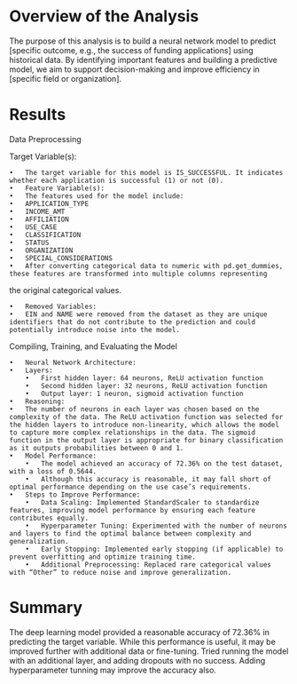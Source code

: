 # Overview of the Analysis

The purpose of this analysis is to build a neural network model to predict [specific outcome, e.g., the success of funding applications] using historical data. By identifying important features and building a predictive model, we aim to support decision-making and improve efficiency in [specific field or organization].

# Results

Data Preprocessing

Target Variable(s):

	•	The target variable for this model is IS_SUCCESSFUL. It indicates whether each application is successful (1) or not (0).
	•	Feature Variable(s):
	•	The features used for the model include:
	•	APPLICATION_TYPE
	•	INCOME_AMT
	•	AFFILIATION
	•	USE_CASE
	•	CLASSIFICATION
	•	STATUS
	•	ORGANIZATION
	•	SPECIAL_CONSIDERATIONS
	•	After converting categorical data to numeric with pd.get_dummies, these features are transformed into multiple columns representing
    
the original categorical values.

	•	Removed Variables:
	•	EIN and NAME were removed from the dataset as they are unique identifiers that do not contribute to the prediction and could potentially introduce noise into the model.

Compiling, Training, and Evaluating the Model

	•	Neural Network Architecture:
	•	Layers:
	    •	First hidden layer: 64 neurons, ReLU activation function
	    •	Second hidden layer: 32 neurons, ReLU activation function
	    •	Output layer: 1 neuron, sigmoid activation function
	•	Reasoning:
	•	The number of neurons in each layer was chosen based on the complexity of the data. The ReLU activation function was selected for the hidden layers to introduce non-linearity, which allows the model to capture more complex relationships in the data. The sigmoid function in the output layer is appropriate for binary classification as it outputs probabilities between 0 and 1.
	•	Model Performance:
	    •	The model achieved an accuracy of 72.36% on the test dataset, with a loss of 0.5644.
	    •	Although this accuracy is reasonable, it may fall short of optimal performance depending on the use case’s requirements.
	•	Steps to Improve Performance:
	    •	Data Scaling: Implemented StandardScaler to standardize features, improving model performance by ensuring each feature contributes equally.
	    •	Hyperparameter Tuning: Experimented with the number of neurons and layers to find the optimal balance between complexity and generalization.
	    •	Early Stopping: Implemented early stopping (if applicable) to prevent overfitting and optimize training time.
	    •	Additional Preprocessing: Replaced rare categorical values with “Other” to reduce noise and improve generalization.

# Summary

The deep learning model provided a reasonable accuracy of 72.36% in predicting the target variable. While this performance is useful, it may be improved further with additional data or fine-tuning. Tried running the model with an additional layer, and adding dropouts with no success. Adding hyperparameter tunning may improve the accuracy also.